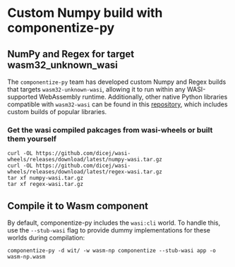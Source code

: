 # Custom Numpy build with componentize-py

## NumPy and Regex for target wasm32_unknown_wasi
The `componentize-py` team has developed custom Numpy and Regex builds that targets `wasm32-unknown-wasi`, allowing it to run within any WASI-supported WebAssembly runtime. Additionally, other native Python libraries compatible with `wasm32-wasi` can be found in this [repository](https://github.com/dicej/wasi-wheels/), which includes custom builds of popular libraries.

### Get the wasi compiled pakcages from wasi-wheels or built them yourself
```
curl -OL https://github.com/dicej/wasi-wheels/releases/download/latest/numpy-wasi.tar.gz
curl -OL https://github.com/dicej/wasi-wheels/releases/download/latest/regex-wasi.tar.gz
tar xf numpy-wasi.tar.gz
tar xf regex-wasi.tar.gz
```

## Compile it to Wasm component

By default, componentize-py includes the `wasi:cli` world. To handle this, use the `--stub-wasi` flag to provide dummy implementations for these worlds during compilation:

```
componentize-py -d wit/ -w wasm-np componentize --stub-wasi app -o wasm-np.wasm
```
